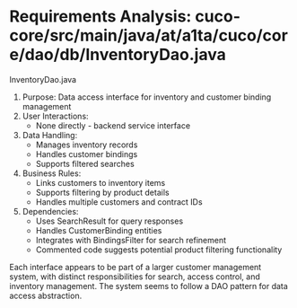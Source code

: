 # Requirements Analysis: cuco-core/src/main/java/at/a1ta/cuco/core/dao/db/InventoryDao.java

InventoryDao.java
1. Purpose: Data access interface for inventory and customer binding management
2. User Interactions:
   - None directly - backend service interface
3. Data Handling:
   - Manages inventory records
   - Handles customer bindings
   - Supports filtered searches
4. Business Rules:
   - Links customers to inventory items
   - Supports filtering by product details
   - Handles multiple customers and contract IDs
5. Dependencies:
   - Uses SearchResult for query responses
   - Handles CustomerBinding entities
   - Integrates with BindingsFilter for search refinement
   - Commented code suggests potential product filtering functionality

Each interface appears to be part of a larger customer management system, with distinct responsibilities for search, access control, and inventory management. The system seems to follow a DAO pattern for data access abstraction.